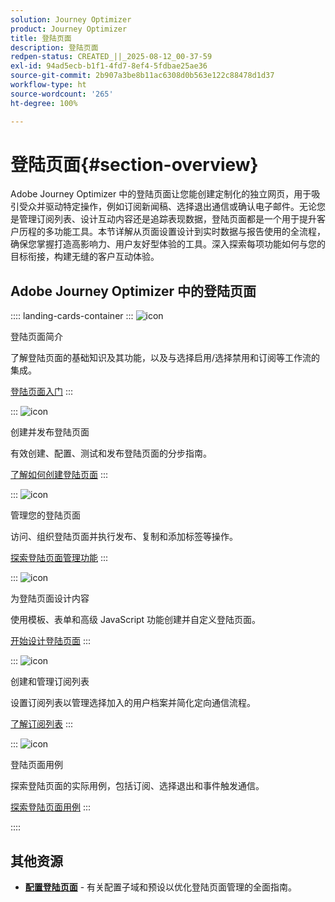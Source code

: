 ```yaml
---
solution: Journey Optimizer
product: Journey Optimizer
title: 登陆页面
description: 登陆页面
redpen-status: CREATED_||_2025-08-12_00-37-59
exl-id: 94ad5ecb-b1f1-4fd7-8ef4-5fdbae25ae36
source-git-commit: 2b907a3be8b11ac6308d0b563e122c88478d1d37
workflow-type: ht
source-wordcount: '265'
ht-degree: 100%

---
```


# 登陆页面{#section-overview}

Adobe Journey Optimizer 中的登陆页面让您能创建定制化的独立网页，用于吸引受众并驱动特定操作，例如订阅新闻稿、选择退出通信或确认电子邮件。无论您是管理订阅列表、设计互动内容还是追踪表现数据，登陆页面都是一个用于提升客户历程的多功能工具。本节详解从页面设置设计到实时数据与报告使用的全流程，确保您掌握打造高影响力、用户友好型体验的工具。深入探索每项功能如何与您的目标衔接，构建无缝的客户互动体验。

## Adobe Journey Optimizer 中的登陆页面

:::: landing-cards-container
:::
![icon](https://cdn.experienceleague.adobe.com/icons/book.svg)

登陆页面简介

了解登陆页面的基础知识及其功能，以及与选择启用/选择禁用和订阅等工作流的集成。

[登陆页面入门](../using/landing-pages/get-started-lp.md)
:::

:::
![icon](https://cdn.experienceleague.adobe.com/icons/circle-play.svg?lang=zh-Hans)

创建并发布登陆页面

有效创建、配置、测试和发布登陆页面的分步指南。

[了解如何创建登陆页面](../using/landing-pages/create-lp.md)
:::

:::
![icon](https://cdn.experienceleague.adobe.com/icons/list-check.svg?lang=zh-Hans)

管理您的登陆页面

访问、组织登陆页面并执行发布、复制和添加标签等操作。

[探索登陆页面管理功能](../using/landing-pages/manage-lp.md)
:::

:::
![icon](https://cdn.experienceleague.adobe.com/icons/puzzle-piece.svg?lang=zh-Hans)

为登陆页面设计内容

使用模板、表单和高级 JavaScript 功能创建并自定义登陆页面。

[开始设计登陆页面](landing-pages-design-landing-page.md)
:::

:::
![icon](https://cdn.experienceleague.adobe.com/icons/list-check.svg?lang=zh-Hans)

创建和管理订阅列表

设置订阅列表以管理选择加入的用户档案并简化定向通信流程。

[了解订阅列表](../using/landing-pages/subscription-list.md)
:::

:::
![icon](https://cdn.experienceleague.adobe.com/icons/bullseye.svg?lang=zh-Hans)

登陆页面用例

探索登陆页面的实际用例，包括订阅、选择退出和事件触发通信。

[探索登陆页面用例](../using/landing-pages/lp-use-cases.md)
:::

::::


## 其他资源

- **[配置登陆页面](lp-configuration-landing-page.md)** - 有关配置子域和预设以优化登陆页面管理的全面指南。
